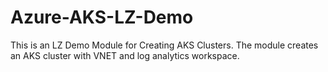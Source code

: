 # Azure-AKS-LZ-Demo
This is an LZ Demo Module for Creating AKS Clusters. The module creates an AKS cluster with VNET and log analytics workspace. 
